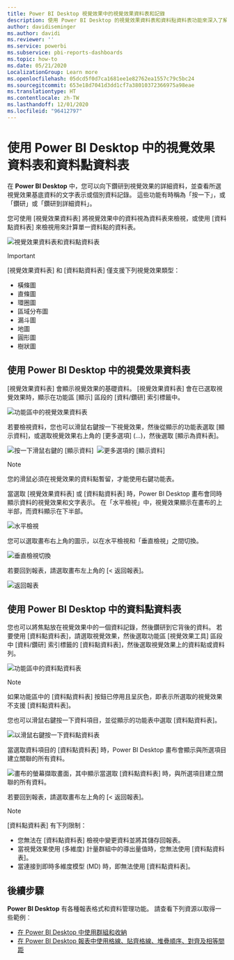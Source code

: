 ```yaml
---
title: Power BI Desktop 視覺效果中的視覺效果資料表和記錄
description: 使用 Power BI Desktop 的視覺效果資料表和資料點資料表功能來深入了解詳細資料
author: davidiseminger
ms.author: davidi
ms.reviewer: ''
ms.service: powerbi
ms.subservice: pbi-reports-dashboards
ms.topic: how-to
ms.date: 05/21/2020
LocalizationGroup: Learn more
ms.openlocfilehash: 05dcd5f0d7ca1681ee1e82762ea1557c79c5bc24
ms.sourcegitcommit: 653e18d7041d3dd1cf7a38010372366975a98eae
ms.translationtype: HT
ms.contentlocale: zh-TW
ms.lasthandoff: 12/01/2020
ms.locfileid: "96412797"
---
```

# <a name="use-visual-table-and-data-point-table-in-power-bi-desktop"></a>使用 Power BI Desktop 中的視覺效果資料表和資料點資料表
在 **Power BI Desktop** 中，您可以向下鑽研到視覺效果的詳細資料，並查看所選視覺效果基底資料的文字表示或個別資料記錄。 這些功能有時稱為「按一下」，或「鑽研」或「鑽研到詳細資料」。

您可使用 [視覺效果資料表] 將視覺效果中的資料視為資料表來檢視，或使用 [資料點資料表] 來檢視用來計算單一資料點的資料表。 

![視覺效果資料表和資料點資料表](media/desktop-see-data-see-records/see-data-record.png)

>[!IMPORTANT]
>[視覺效果資料表] 和 [資料點資料表] 僅支援下列視覺效果類型：
>  - 橫條圖
>  - 直條圖
>  - 環圈圖
>  - 區域分布圖
>  - 漏斗圖
>  - 地圖
>  - 圓形圖
>  - 樹狀圖

## <a name="use-visual-table-in-power-bi-desktop"></a>使用 Power BI Desktop 中的視覺效果資料表

[視覺效果資料表] 會顯示視覺效果的基礎資料。 [視覺效果資料表] 會在已選取視覺效果時，顯示在功能區 [顯示] 區段的 [資料/鑽研] 索引標籤中。

![功能區中的視覺效果資料表](media/desktop-see-data-see-records/visual-table-01.png)

若要檢視資料，您也可以滑鼠右鍵按一下視覺效果，然後從顯示的功能表選取 [顯示資料]，或選取視覺效果右上角的 [更多選項] (...)，然後選取 [顯示為資料表]。

![按一下滑鼠右鍵的 [顯示資料]](media/desktop-see-data-see-records/visual-table-02.png)&nbsp;&nbsp;![更多選項的 [顯示資料]](media/desktop-see-data-see-records/visual-table-03.png)

> [!NOTE]
> 您的滑鼠必須在視覺效果的資料點暫留，才能使用右鍵功能表。

當選取 [視覺效果資料表] 或 [資料點資料表] 時，Power BI Desktop 畫布會同時顯示資料的視覺效果和文字表示。 在「水平檢視」中，視覺效果顯示在畫布的上半部，而資料顯示在下半部。 

![水平檢視](media/desktop-see-data-see-records/visual-table-04.png)

您可以選取畫布右上角的圖示，以在水平檢視和「垂直檢視」之間切換。

![垂直檢視切換](media/desktop-see-data-see-records/visual-table-05.png)

若要回到報表，請選取畫布左上角的 [< 返回報表]。

![返回報表](media/desktop-see-data-see-records/visual-table-06.png)

## <a name="use-data-point-table-in-power-bi-desktop"></a>使用 Power BI Desktop 中的資料點資料表

您也可以將焦點放在視覺效果中的一個資料記錄，然後鑽研到它背後的資料。 若要使用 [資料點資料表]，請選取視覺效果，然後選取功能區 [視覺效果工具] 區段中 [資料/鑽研] 索引標籤的 [資料點資料表]，然後選取視覺效果上的資料點或資料列。 

![功能區中的資料點資料表](media/desktop-see-data-see-records/visual-table-07.png)

> [!NOTE]
> 如果功能區中的 [資料點資料表] 按鈕已停用且呈灰色，即表示所選取的視覺效果不支援 [資料點資料表]。

您也可以滑鼠右鍵按一下資料項目，並從顯示的功能表中選取 [資料點資料表]。

![以滑鼠右鍵按一下資料點資料表](media/desktop-see-data-see-records/visual-table-08.png)

當選取資料項目的 [資料點資料表] 時，Power BI Desktop 畫布會顯示與所選項目建立關聯的所有資料。 

![畫布的螢幕擷取畫面，其中顯示當選取 [資料點資料表] 時，與所選項目建立關聯的所有資料。](media/desktop-see-data-see-records/visual-table-09.png)

若要回到報表，請選取畫布左上角的 [< 返回報表]。


> [!NOTE]
>[資料點資料表] 有下列限制：
> - 您無法在 [資料點資料表] 檢視中變更資料並將其儲存回報表。
> - 當視覺效果使用 (多維度) 計量群組中的導出量值時，您無法使用 [資料點資料表]。
> - 當連接到即時多維度模型 (MD) 時，即無法使用 [資料點資料表]。

## <a name="next-steps"></a>後續步驟
**Power BI Desktop** 有各種報表格式和資料管理功能。 請查看下列資源以取得一些範例︰

* [在 Power BI Desktop 中使用群組和收納](desktop-grouping-and-binning.md)
* [在 Power BI Desktop 報表中使用格線、貼齊格線、堆疊順序、對齊及相等間距](desktop-gridlines-snap-to-grid.md)

